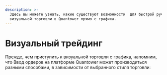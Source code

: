 ```yaml
---
description: >-
  Здесь вы можете узнать, какие существуют возможности  для быстрой ручной
  визуальной торговли в Quantower прямо с графика.
---
```


# Визуальный трейдинг

Прежде, чем приступить к визуальной торговли с графика, напомним, что Ввод ордеров на платформе Quantower  может производиться разными способами, в зависимости от выбранного стиля торговли:



